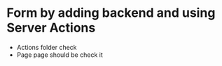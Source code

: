 # Form by adding backend and using Server Actions 

- Actions folder check
- Page page should be check it